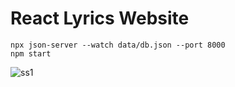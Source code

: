 # React Lyrics Website

```
npx json-server --watch data/db.json --port 8000
npm start
```

 <img
  src="/images/ss.bmp"
  alt="ss1">

